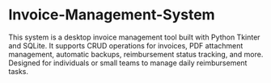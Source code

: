 # Invoice-Management-System
This system is a desktop invoice management tool built with Python Tkinter and SQLite. It supports CRUD operations for invoices, PDF attachment management, automatic backups, reimbursement status tracking, and more. Designed for individuals or small teams to manage daily reimbursement tasks.
